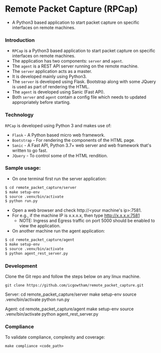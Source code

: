 # Remote Packet Capture (RPCap)
* A Python3 based application to start packet capture on specific interfaces on remote machines.

### Introduction
* `RPCap` is a Python3 based application to start packet capture on specific interfaces on remote machines.
* The application has two components: `server` and `agent`.
* The `agent` is a REST API server running on the remote machine.
* The `server` application acts as a master.
* It is developed mainly using Python3.
* The `server` is developed using Flask. Bootstrap along with some JQuery is used as part of rendering the HTML.
* The `agent` is developed using Sanic (Fast API).
* Both `server` and `agent` contain a config file which needs to updated appropriately before starting.

### Technology
`RPCap` is developed using Python 3 and makes use of:
* `Flask` - A Python based micro web framework. 
* `Bootstrap` - For rendering the components of the HTML page.
* `Sanic` - A Fast API, Python 3.7+ web server and web framework that's written to go fast.
* `JQuery` - To control some of the HTML rendition.

### Sample usage:
* On one terminal first run the server application:
```bash
$ cd remote_packet_capture/server
$ make setup-env
$ source .venv/bin/activate
$ python run.py
```
* Open a web browser and check http://<your machine's ip>:7581.
* For e.g., if the machine IP is x.x.x.x, then type http://x.x.x.x:7581
    * NOTE: Ingress and Egress traffic on port 5000 should be enabled to view the application.
* On another machine run the agent application:
```bash
$ cd remote_packet_capture/agent
$ make setup-env
$ source .venv/bin/activate
$ python agent_rest_server.py
```


### Development
Clone the Git repo and follow the steps below on any linux machine.

    git clone https://github.com/icgowtham/remote_packet_capture.git

Server:
    cd remote_packet_capture/server
    make setup-env
    source .venv/bin/activate
    python run.py
    

Agent: 
    cd remote_packet_capture/agent
    make setup-env
    source .venv/bin/activate
    python agent_rest_server.py


### Compliance

To validate compliance, complexity and coverage:

    make compliance <code_path>

